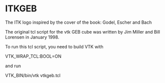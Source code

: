 ITKGEB
======

The ITK logo inspired by the cover of the book: Godel, Escher and Bach

The original tcl script for the vtk GEB cube was written by Jim Miller and
Bill Lorensen in January 1998.

To run this tcl script, you need to build VTK with

VTK_WRAP_TCL:BOOL=ON

and run

VTK_BIN/bin/vtk vtkgeb.tcl

